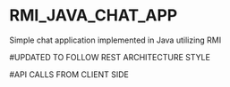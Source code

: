# RMI_JAVA_CHAT_APP
Simple chat application implemented in Java utilizing RMI

#UPDATED TO FOLLOW REST ARCHITECTURE STYLE


#API CALLS FROM CLIENT SIDE

